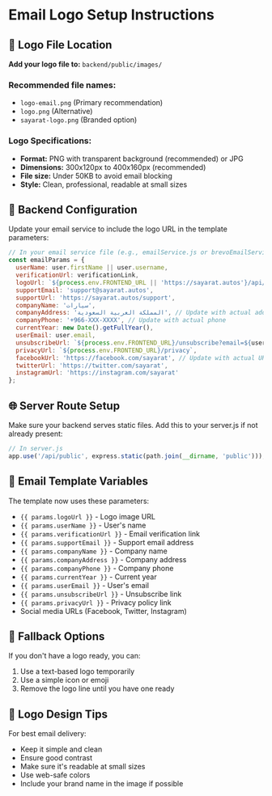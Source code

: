 # Email Logo Setup Instructions

## 📁 Logo File Location

**Add your logo file to:** `backend/public/images/`

### Recommended file names:

- `logo-email.png` (Primary recommendation)
- `logo.png` (Alternative)
- `sayarat-logo.png` (Branded option)

### Logo Specifications:

- **Format:** PNG with transparent background (recommended) or JPG
- **Dimensions:** 300x120px to 400x160px (recommended)
- **File size:** Under 50KB to avoid email blocking
- **Style:** Clean, professional, readable at small sizes

## 🔧 Backend Configuration

Update your email service to include the logo URL in the template parameters:

```javascript
// In your email service file (e.g., emailService.js or brevoEmailService.js)
const emailParams = {
  userName: user.firstName || user.username,
  verificationUrl: verificationLink,
  logoUrl: `${process.env.FRONTEND_URL || 'https://sayarat.autos'}/api/public/images/logo-email.png`,
  supportEmail: 'support@sayarat.autos',
  supportUrl: 'https://sayarat.autos/support',
  companyName: 'سيارات',
  companyAddress: 'المملكة العربية السعودية', // Update with actual address
  companyPhone: '+966-XXX-XXXX', // Update with actual phone
  currentYear: new Date().getFullYear(),
  userEmail: user.email,
  unsubscribeUrl: `${process.env.FRONTEND_URL}/unsubscribe?email=${user.email}`,
  privacyUrl: `${process.env.FRONTEND_URL}/privacy`,
  facebookUrl: 'https://facebook.com/sayarat', // Update with actual URLs
  twitterUrl: 'https://twitter.com/sayarat',
  instagramUrl: 'https://instagram.com/sayarat'
};
```

## 🌐 Server Route Setup

Make sure your backend serves static files. Add this to your server.js if not already present:

```javascript
// In server.js
app.use('/api/public', express.static(path.join(__dirname, 'public')));
```

## 📧 Email Template Variables

The template now uses these parameters:

- `{{ params.logoUrl }}` - Logo image URL
- `{{ params.userName }}` - User's name
- `{{ params.verificationUrl }}` - Email verification link
- `{{ params.supportEmail }}` - Support email address
- `{{ params.companyName }}` - Company name
- `{{ params.companyAddress }}` - Company address
- `{{ params.companyPhone }}` - Company phone
- `{{ params.currentYear }}` - Current year
- `{{ params.userEmail }}` - User's email
- `{{ params.unsubscribeUrl }}` - Unsubscribe link
- `{{ params.privacyUrl }}` - Privacy policy link
- Social media URLs (Facebook, Twitter, Instagram)

## 🔄 Fallback Options

If you don't have a logo ready, you can:

1. Use a text-based logo temporarily
2. Use a simple icon or emoji
3. Remove the logo line until you have one ready

## 🎨 Logo Design Tips

For best email delivery:

- Keep it simple and clean
- Ensure good contrast
- Make sure it's readable at small sizes
- Use web-safe colors
- Include your brand name in the image if possible
